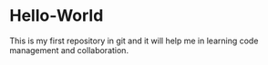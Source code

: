 # Hello-World
This is my first repository in git and it will help me in learning code management and collaboration.
